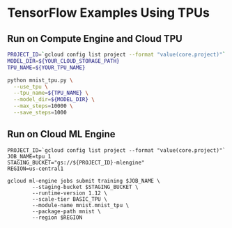 # TensorFlow Examples Using TPUs

## Run on Compute Engine and Cloud TPU

```bash
PROJECT_ID=`gcloud config list project --format "value(core.project)"`
MODEL_DIR=${YOUR_CLOUD_STORAGE_PATH}
TPU_NAME=${YOUR_TPU_NAME}
```

```bash
python mnist_tpu.py \
  --use_tpu \
  --tpu_name=${TPU_NAME} \
  --model_dir=${MODEL_DIR} \
  --max_steps=10000 \
  --save_steps=1000
```

## Run on Cloud ML Engine

```
PROJECT_ID=`gcloud config list project --format "value(core.project)"`
JOB_NAME=tpu_1
STAGING_BUCKET="gs://${PROJECT_ID}-mlengine"
REGION=us-central1
```

```
gcloud ml-engine jobs submit training $JOB_NAME \
        --staging-bucket $STAGING_BUCKET \
        --runtime-version 1.12 \
        --scale-tier BASIC_TPU \
        --module-name mnist.mnist_tpu \
        --package-path mnist \
        --region $REGION
```